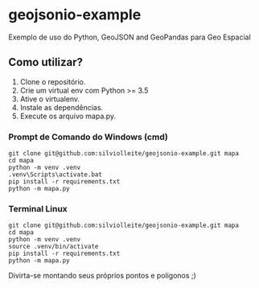 # geojsonio-example
Exemplo de uso do Python, GeoJSON and GeoPandas para Geo Espacial

## Como utilizar?

1. Clone o repositório.
2. Crie um virtual env com Python >= 3.5
3. Ative o virtualenv.
4. Instale as dependências.
4. Execute os arquivo mapa.py.

### Prompt de Comando do Windows (cmd)
```console
git clone git@github.com:silviolleite/geojsonio-example.git mapa
cd mapa
python -m venv .venv
.venv\Scripts\activate.bat
pip install -r requirements.txt
python -m mapa.py
```
### Terminal Linux
```console
git clone git@github.com:silviolleite/geojsonio-example.git mapa
cd mapa
python -m venv .venv
source .venv/bin/activate
pip install -r requirements.txt
python -m mapa.py
```
Divirta-se montando seus próprios pontos e poligonos ;)
